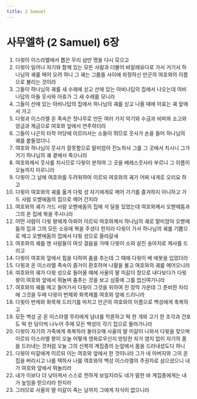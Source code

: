 ```yaml
---
title: 2 Samuel
---
```


# 사무엘하 (2 Samuel) 6장
1. 다윗이 이스라엘에서 뽑은 무리 삼만 명을 다시 모으고
1. 다윗이 일어나 자기와 함께 있는 모든 사람과 더불어 바알레유다로 가서 거기서 하나님의 궤를 메어 오려 하니 그 궤는 그룹들 사이에 좌정하신 만군의 여호와의 이름으로 불리는 것이라
1. 그들이 하나님의 궤를 새 수레에 싣고 산에 있는 아비나답의 집에서 나오는데 아비나답의 아들 웃사와 아효가 그 새 수레를 모니라
1. 그들이 산에 있는 아비나답의 집에서 하나님의 궤를 싣고 나올 때에 아효는 궤 앞에서 가고
1. 다윗과 이스라엘 온 족속은 잣나무로 만든 여러 가지 악기와 수금과 비파와 소고와 양금과 제금으로 여호와 앞에서 연주하더라
1. 그들이 나곤의 타작 마당에 이르러서는 소들이 뛰므로 웃사가 손을 들어 하나님의 궤를 붙들었더니
1. 여호와 하나님이 웃사가 잘못함으로 말미암아 진노하사 그를 그 곳에서 치시니 그가 거기 하나님의 궤 곁에서 죽으니라
1. 여호와께서 웃사를 치시므로 다윗이 분하여 그 곳을 베레스웃사라 부르니 그 이름이 오늘까지 이르니라
1. 다윗이 그 날에 여호와를 두려워하여 이르되 여호와의 궤가 어찌 내게로 오리요 하고
1. 다윗이 여호와의 궤를 옮겨 다윗 성 자기에게로 메어 가기를 즐겨하지 아니하고 가드 사람 오벧에돔의 집으로 메어 간지라
1. 여호와의 궤가 가드 사람 오벧에돔의 집에 석 달을 있었는데 여호와께서 오벧에돔과 그의 온 집에 복을 주시니라
1. 어떤 사람이 다윗 왕에게 아뢰어 이르되 여호와께서 하나님의 궤로 말미암아 오벧에돔의 집과 그의 모든 소유에 복을 주셨다 한지라 다윗이 가서 하나님의 궤를 기쁨으로 메고 오벧에돔의 집에서 다윗 성으로 올라갈새
1. 여호와의 궤를 멘 사람들이 여섯 걸음을 가매 다윗이 소와 살진 송아지로 제사를 드리고
1. 다윗이 여호와 앞에서 힘을 다하여 춤을 추는데 그 때에 다윗이 베 에봇을 입었더라
1. 다윗과 온 이스라엘 족속이 즐거이 환호하며 나팔을 불고 여호와의 궤를 메어오니라
1. 여호와의 궤가 다윗 성으로 들어올 때에 사울의 딸 미갈이 창으로 내다보다가 다윗 왕이 여호와 앞에서 뛰놀며 춤추는 것을 보고 심중에 그를 업신여기니라
1. 여호와의 궤를 메고 들어가서 다윗이 그것을 위하여 친 장막 가운데 그 준비한 자리에 그것을 두매 다윗이 번제와 화목제를 여호와 앞에 드리니라
1. 다윗이 번제와 화목제 드리기를 마치고 만군의 여호와의 이름으로 백성에게 축복하고
1. 모든 백성 곧 온 이스라엘 무리에게 남녀를 막론하고 떡 한 개와 고기 한 조각과 건포도 떡 한 덩이씩 나누어 주매 모든 백성이 각기 집으로 돌아가니라
1. 다윗이 자기의 가족에게 축복하러 돌아오매 사울의 딸 미갈이 나와서 다윗을 맞으며 이르되 이스라엘 왕이 오늘 어떻게 영화로우신지 방탕한 자가 염치 없이 자기의 몸을 드러내는 것처럼 오늘 그의 신복의 계집종의 눈앞에서 몸을 드러내셨도다 하니
1. 다윗이 미갈에게 이르되 이는 여호와 앞에서 한 것이니라 그가 네 아버지와 그의 온 집을 버리시고 나를 택하사 나를 여호와의 백성 이스라엘의 주권자로 삼으셨으니 내가 여호와 앞에서 뛰놀리라
1. 내가 이보다 더 낮아져서 스스로 천하게 보일지라도 네가 말한 바 계집종에게는 내가 높임을 받으리라 한지라
1. 그러므로 사울의 딸 미갈이 죽는 날까지 그에게 자식이 없으니라
